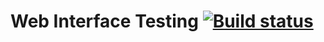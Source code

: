 # Web Interface Testing [![Build status](https://ci.appveyor.com/api/projects/status/s035pgtx6xla11n4?svg=true)](https://ci.appveyor.com/project/Chzhanchik/patterntestmode)


